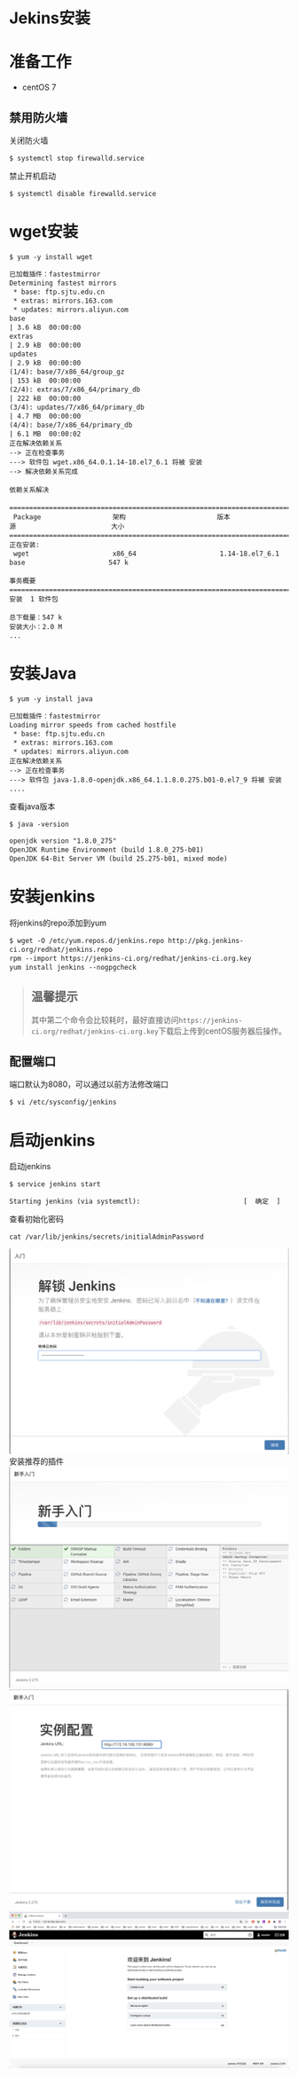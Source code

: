 # Jekins安装

# 准备工作
* centOS 7

## 禁用防火墙
关闭防火墙
``` shell
$ systemctl stop firewalld.service
```
禁止开机启动
``` shell
$ systemctl disable firewalld.service
```


# wget安装
``` shell
$ yum -y install wget
```
``` text
已加载插件：fastestmirror
Determining fastest mirrors
 * base: ftp.sjtu.edu.cn
 * extras: mirrors.163.com
 * updates: mirrors.aliyun.com
base                                                                                             | 3.6 kB  00:00:00
extras                                                                                           | 2.9 kB  00:00:00
updates                                                                                          | 2.9 kB  00:00:00
(1/4): base/7/x86_64/group_gz                                                                    | 153 kB  00:00:00
(2/4): extras/7/x86_64/primary_db                                                                | 222 kB  00:00:00
(3/4): updates/7/x86_64/primary_db                                                               | 4.7 MB  00:00:00
(4/4): base/7/x86_64/primary_db                                                                  | 6.1 MB  00:00:02
正在解决依赖关系
--> 正在检查事务
---> 软件包 wget.x86_64.0.1.14-18.el7_6.1 将被 安装
--> 解决依赖关系完成

依赖关系解决

========================================================================================================================
 Package                  架构                       版本                                源                        大小
========================================================================================================================
正在安装:
 wget                     x86_64                     1.14-18.el7_6.1                     base                     547 k

事务概要
========================================================================================================================
安装  1 软件包

总下载量：547 k
安装大小：2.0 M
...
```

# 安装Java
``` shell
$ yum -y install java
```
``` text
已加载插件：fastestmirror
Loading mirror speeds from cached hostfile
 * base: ftp.sjtu.edu.cn
 * extras: mirrors.163.com
 * updates: mirrors.aliyun.com
正在解决依赖关系
--> 正在检查事务
---> 软件包 java-1.8.0-openjdk.x86_64.1.1.8.0.275.b01-0.el7_9 将被 安装
....
```

查看java版本
``` shell
$ java -version
```
``` text
openjdk version "1.8.0_275"
OpenJDK Runtime Environment (build 1.8.0_275-b01)
OpenJDK 64-Bit Server VM (build 25.275-b01, mixed mode)
```

# 安装jenkins
将jenkins的repo添加到yum
``` shell
$ wget -O /etc/yum.repos.d/jenkins.repo http://pkg.jenkins-ci.org/redhat/jenkins.repo
rpm --import https://jenkins-ci.org/redhat/jenkins-ci.org.key
yum install jenkins --nogpgcheck
```

> ## 温馨提示
> 其中第二个命令会比较耗时，最好直接访问`https://jenkins-ci.org/redhat/jenkins-ci.org.key`下载后上传到centOS服务器后操作。

## 配置端口
端口默认为8080，可以通过以前方法修改端口
``` shell
$ vi /etc/sysconfig/jenkins
```

# 启动jenkins
启动jenkins
``` shell
$ service jenkins start
```
``` text
Starting jenkins (via systemctl):                          [  确定  ]
```

查看初始化密码
``` shell
cat /var/lib/jenkins/secrets/initialAdminPassword 
```

![jenkins-welcome](../../resource/jenkins_welcome.png)
安装推荐的插件
![jenkins-welcome](../../resource/jenkins_plugin_install.png)
![jenkins-welcome](../../resource/jenkins_url.png)
![jenkins-welcome](../../resource/jenkins.png)

